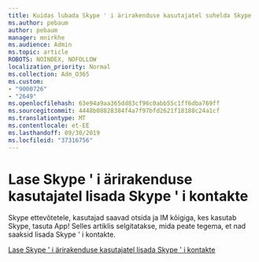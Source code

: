 ```yaml
---
title: Kuidas lubada Skype ' i ärirakenduse kasutajatel suhelda Skype ' i kasutajatega
ms.author: pebaum
author: pebaum
manager: mnirkhe
ms.audience: Admin
ms.topic: article
ROBOTS: NOINDEX, NOFOLLOW
localization_priority: Normal
ms.collection: Adm_O365
ms.custom:
- "9000726"
- "2649"
ms.openlocfilehash: 63e94a9aa365dd83cf96c0abb55c1ff6dba769ff
ms.sourcegitcommit: 4448b08828384f4a7f97bfd2621f18188c24a1cf
ms.translationtype: MT
ms.contentlocale: et-EE
ms.lasthandoff: 09/30/2019
ms.locfileid: "37316756"
---
```

# <a name="let-skype-for-business-users-add-skype-contacts"></a>Lase Skype ' i ärirakenduse kasutajatel lisada Skype ' i kontakte

Skype ettevõtetele, kasutajad saavad otsida ja IM kõigiga, kes kasutab Skype, tasuta App! Selles artiklis selgitatakse, mida peate tegema, et nad saaksid lisada Skype ' i kontakte.

[Lase Skype ' i ärirakenduse kasutajatel lisada Skype ' i kontakte](https://docs.microsoft.com/skypeforbusiness/set-up-skype-for-business-online/let-skype-for-business-users-add-skype-contacts)